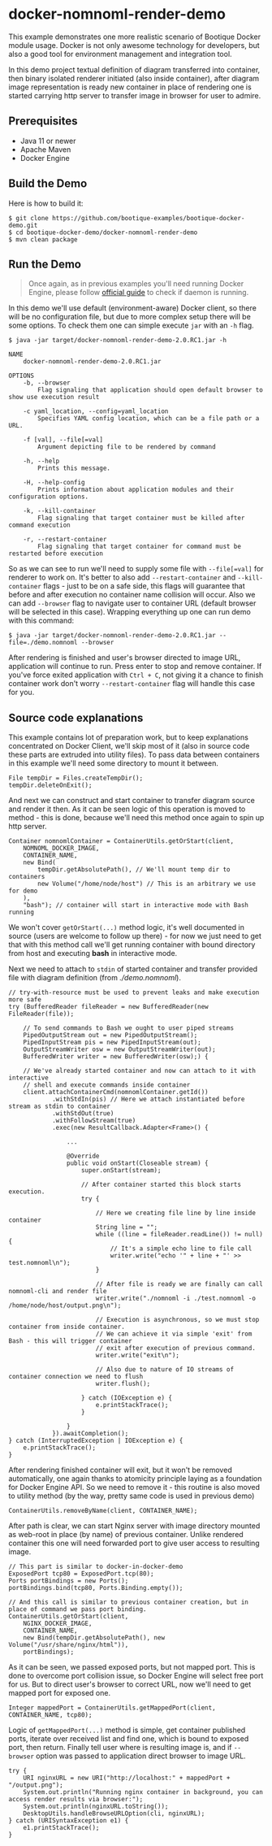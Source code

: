 # docker-nomnoml-render-demo

This example demonstrates one more realistic scenario of Bootique Docker module usage. Docker is not only awesome technology for developers, but also a good tool for environment management and integration tool.

In this demo project textual definition of diagram transferred into container, then binary isolated renderer initiated (also inside container), after diagram image representation is ready new container in place of rendering one is started carrying http server to transfer image in browser for user to admire.

## Prerequisites

- Java 11 or newer
- Apache Maven
- Docker Engine

## Build the Demo

Here is how to build it:

    $ git clone https://github.com/bootique-examples/bootique-docker-demo.git
    $ cd bootique-docker-demo/docker-nomnoml-render-demo
    $ mvn clean package

## Run the Demo

> Once again, as in previous examples you'll need running Docker Engine, please follow [official guide](https://docs.docker.com/config/daemon/#check-whether-docker-is-running) to check if daemon is running.

In this demo we'll use default (environment-aware) Docker client, so there will be no configuration file, but due to more complex setup there will be some options. To check them one can simple execute `jar` with an `-h` flag.

    $ java -jar target/docker-nomnoml-render-demo-2.0.RC1.jar -h

    NAME
        docker-nomnoml-render-demo-2.0.RC1.jar

    OPTIONS
        -b, --browser
            Flag signaling that application should open default browser to show use execution result

        -c yaml_location, --config=yaml_location
            Specifies YAML config location, which can be a file path or a URL.

        -f [val], --file[=val]
            Argument depicting file to be rendered by command

        -h, --help
            Prints this message.

        -H, --help-config
            Prints information about application modules and their configuration options.

        -k, --kill-container
            Flag signaling that target container must be killed after command execution

        -r, --restart-container
            Flag signaling that target container for command must be restarted before execution

So as we can see to run we'll need to supply some file with `--file[=val]` for renderer to work on. It's better to also add `--restart-container` and `--kill-container` flags - just to be on a safe side, this flags will guarantee that before and after execution no container name collision will occur. Also we can add `--browser` flag to navigate user to container URL (default browser will be selected in this case). Wrapping everything up one can run demo with this command:

    $ java -jar target/docker-nomnoml-render-demo-2.0.RC1.jar --file=./demo.nomnoml --browser

After rendering is finished and user's browser directed to image URL, application will continue to run. Press enter to stop and remove container. If you've force exited application with `Ctrl + C`, not giving it a chance to finish container work don't worry `--restart-container` flag will handle this case for you.

## Source code explanations

This example contains lot of preparation work, but to keep explanations concentrated on Docker Client, we'll skip most of it (also in source code these parts are extruded into utility files). To pass data between containers in this example we'll need some directory to mount it between.

```
File tempDir = Files.createTempDir();
tempDir.deleteOnExit();
```

And next we can construct and start container to transfer diagram source and render it then. As it can be seen logic of this operation is moved to method - this is done, because we'll need this method once again to spin up http server.

```
Container nomnomlContainer = ContainerUtils.getOrStart(client,
    NOMNOML_DOCKER_IMAGE,
    CONTAINER_NAME,
    new Bind(
        tempDir.getAbsolutePath(), // We'll mount temp dir to containers
        new Volume("/home/node/host") // This is an arbitrary we use for demo
    ),
    "bash"); // container will start in interactive mode with Bash running
```

We won't cover `getOrStart(...)` method logic, it's well documented in source (users are welcome to follow up there) - for now we just need to get that with this method call we'll get running container with bound directory from host and executing **bash** in interactive mode.

Next we need to attach to `stdin` of started container and transfer provided file with diagram definition (from _./demo.nomnoml_).

```
// try-with-resource must be used to prevent leaks and make execution more safe
try (BufferedReader fileReader = new BufferedReader(new FileReader(file));

    // To send commands to Bash we ought to user piped streams
    PipedOutputStream out = new PipedOutputStream();
    PipedInputStream pis = new PipedInputStream(out);
    OutputStreamWriter osw = new OutputStreamWriter(out);
    BufferedWriter writer = new BufferedWriter(osw);) {

    // We've already started container and now can attach to it with interactive
    // shell and execute commands inside container
    client.attachContainerCmd(nomnomlContainer.getId())
            .withStdIn(pis) // Here we attach instantiated before stream as stdin to container
            .withStdOut(true)
            .withFollowStream(true)
            .exec(new ResultCallback.Adapter<Frame>() {

                ...

                @Override
                public void onStart(Closeable stream) {
                    super.onStart(stream);

                    // After container started this block starts execution.
                    try {

                        // Here we creating file line by line inside container
                        String line = "";
                        while ((line = fileReader.readLine()) != null) {
                            // It's a simple echo line to file call
                            writer.write("echo '" + line + "' >> test.nomnoml\n");
                        }

                        // After file is ready we are finally can call nomnoml-cli and render file
                        writer.write("./nomnoml -i ./test.nomnoml -o /home/node/host/output.png\n");

                        // Execution is asynchronous, so we must stop container from inside container.
                        // We can achieve it via simple 'exit' from Bash - this will trigger container
                        // exit after execution of previous command.
                        writer.write("exit\n");

                        // Also due to nature of IO streams of container connection we need to flush
                        writer.flush();

                    } catch (IOException e) {
                        e.printStackTrace();
                    }

                }
            }).awaitCompletion();
} catch (InterruptedException | IOException e) {
    e.printStackTrace();
}
```

After rendering finished container will exit, but it won't be removed automatically, one again thanks to atomicity principle laying as a foundation for Docker Engine API. So we need to remove it - this routine is also moved to utility method (by the way, pretty same code is used in previous demo)

```
ContainerUtils.removeByName(client, CONTAINER_NAME);
```

After path is clear, we can start Nginx server with image directory mounted as web-root in place (by name) of previous container. Unlike rendered container this one will need forwarded port to give user access to resulting image.

```
// This part is similar to docker-in-docker-demo
ExposedPort tcp80 = ExposedPort.tcp(80);
Ports portBindings = new Ports();
portBindings.bind(tcp80, Ports.Binding.empty());

// And this call is similar to previous container creation, but in place of command we pass port binding.
ContainerUtils.getOrStart(client,
    NGINX_DOCKER_IMAGE,
    CONTAINER_NAME,
    new Bind(tempDir.getAbsolutePath(), new Volume("/usr/share/nginx/html")),
    portBindings);
```

As it can be seen, we passed exposed ports, but not mapped port. This is done to overcome port collision issue, so Docker Engine will select free port for us. But to direct user's browser to correct URL, now we'll need to get mapped port for exposed one.

```
Integer mappedPort = ContainerUtils.getMappedPort(client, CONTAINER_NAME, tcp80);
```

Logic of `getMappedPort(...)` method is simple, get container published ports, iterate over received list and find one, which is bound to exposed port, then return. Finally tell user where is resulting image is, and if `--browser` option was passed to application direct browser to image URL.

```
try {
    URI nginxURL = new URI("http://localhost:" + mappedPort + "/output.png");
    System.out.println("Running nginx container in background, you can access render results via browser:");
    System.out.println(nginxURL.toString());
    DesktopUtils.handleBrowseURLOption(cli, nginxURL);
} catch (URISyntaxException e1) {
    e1.printStackTrace();
}
```
